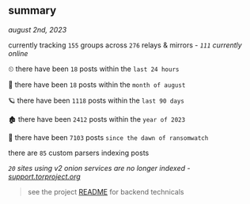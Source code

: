 
## summary
_august 2nd, 2023_

currently tracking `155` groups across `276` relays & mirrors - _`111` currently online_

⏲ there have been `18` posts within the `last 24 hours`

🦈 there have been `18` posts within the `month of august`

🪐 there have been `1118` posts within the `last 90 days`

🏚 there have been `2412` posts within the `year of 2023`

🦕 there have been `7103` posts `since the dawn of ransomwatch`

there are `85` custom parsers indexing posts

_`20` sites using v2 onion services are no longer indexed - [support.torproject.org](https://support.torproject.org/onionservices/v2-deprecation/)_

> see the project [README](https://github.com/joshhighet/ransomwatch#ransomwatch--) for backend technicals
